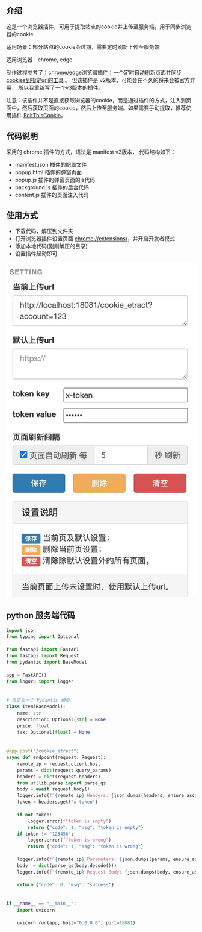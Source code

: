 
## 介绍
这是一个浏览器插件，可用于提取站点的cookie并上传至服务端，用于同步浏览器的cookie

适用场景：部分站点的cookie会过期，需要定时刷新上传至服务端

适用浏览器：chrome, edge

制作过程参考了：[chrome/edge浏览器插件：一个定时自动刷新页面并同步cookies到指定url的工具](https://xiao.nu/opensource/chrome-edge-addons-help-you-snyc-browser-cookies-to-your-url.html) 。
但该插件是 v2版本，可能会在不久的将来会被官方弃用， 所以我重新写了一个v3版本的插件。

注意：该插件并不是直接获取浏览器的cookie，而是通过插件的方式，注入到页面中，然后获取页面的cookie，然后上传至服务端。如果需要手动提取，推荐使用插件 [EditThisCookie](https://chromewebstore.google.com/detail/cookie-editor/hlkenndednhfkekhgcdicdfddnkalmdm?hl=zh-CN&utm_source=ext_sidebar)。

## 代码说明
采用的 chrome 插件的方式，语法是 manifest v3版本， 代码结构如下：
- manifest.json 插件的配置文件
- popup.html 插件的弹窗页面
- popup.js 插件的弹窗页面的js代码
- background.js 插件的后台代码
- content.js 插件的页面注入代码

## 使用方式

- 下载代码，解压到文件夹
- 打开浏览器插件设置页面 [chrome://extensions/](chrome://extensions/)，并开启开发者模式 
- 添加本地代码(刚刚解压的目录)
- 设置插件起动即可

![page-view](https://github.com/jaydenjd/cookie-upload/blob/master/images/page_setting.jpg)


## python 服务端代码
```python
import json
from typing import Optional

from fastapi import FastAPI
from fastapi import Request
from pydantic import BaseModel

app = FastAPI()
from loguru import logger


# 自定义一个 Pydantic 模型
class Item(BaseModel):
    name: str
    description: Optional[str] = None
    price: float
    tax: Optional[float] = None


@app.post("/cookie_etract")
async def endpoint(request: Request):
    remote_ip = request.client.host
    params = dict(request.query_params)
    headers = dict(request.headers)
    from urllib.parse import parse_qs
    body = await request.body()
    logger.info(f"{remote_ip} Headers: {json.dumps(headers, ensure_ascii=False)}")
    token = headers.get("x-token")

    if not token:
        logger.error(f"token is empty")
        return {"code": 1, "msg": "token is empty"}
    if token != "123456":
        logger.error(f"token is wrong")
        return {"code": 1, "msg": "token is wrong"}

    logger.info(f"{remote_ip} Parameters: {json.dumps(params, ensure_ascii=False)}")
    body  = dict(parse_qs(body.decode()))
    logger.info(f"{remote_ip} Request Body: {json.dumps(body, ensure_ascii=False)}")

    return {"code": 0, "msg": "success"}


if __name__ == "__main__":
    import uvicorn

    uvicorn.run(app, host="0.0.0.0", port=18081)
```
